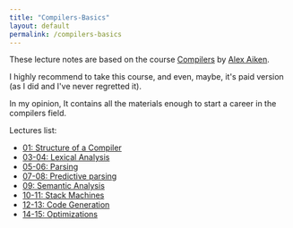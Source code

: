 ```yaml
---
title: "Compilers-Basics"
layout: default
permalink: /compilers-basics
---
```


These lecture notes are based on the course [Compilers](https://www.edx.org/learn/computer-science/stanford-university-compilers) by [Alex Aiken](https://theory.stanford.edu/~aiken/).

I highly recommend to take this course, and even, maybe, it's paid version (as I did and I've never regretted it).

In my opinion, It contains all the materials enough to start a career in the compilers field.

Lectures list:
- [01: Structure of a Compiler](/a-gafiyatullin/compilers-basics/2024/02/13/01.html)
- [03-04: Lexical Analysis](/a-gafiyatullin/compilers-basics/2024/02/14/03-04.html)
- [05-06: Parsing](/a-gafiyatullin/compilers-basics/2024/02/17/05-06.html)
- [07-08: Predictive parsing](/a-gafiyatullin/compilers-basics/2024/02/17/07-08.html)
- [09: Semantic Analysis](/a-gafiyatullin/compilers-basics/2024/02/18/09.html)
- [10-11: Stack Machines](/a-gafiyatullin/compilers-basics/2024/02/18/10.html)
- [12-13: Code Generation](/a-gafiyatullin/compilers-basics/2024/02/19/12-13.html)
- [14-15: Optimizations](/a-gafiyatullin/compilers-basics/2024/02/20/14-15.html)